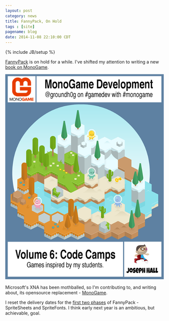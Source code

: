 ```yaml
---
layout: post
category: news
title: FannyPack, On Hold
tags : [site]
pagename: blog
date: 2014-11-08 22:10:00 CDT
---
```

{% include JB/setup %}

[FannyPack](http://fpack.moreoncode.com/) is on hold for a while. I've shifted my attention to writing a new [book on MonoGame](https://leanpub.com/monogamecodecamps). 

![The Book](/assets/img/blog/CodeCampsBookCover.png "My new pet project.")

Microsoft's XNA has been mothballed, so I'm contributing to, and writing about, its opensource replacement - [MonoGame](https://github.com/mono/MonoGame).

I reset the delivery dates for the [first two phases](https://github.com/groundh0g/FannyPack/issues) of FannyPack - SpriteSheets and SpriteFonts. I think early next year is an ambitious, but achievable, goal.
